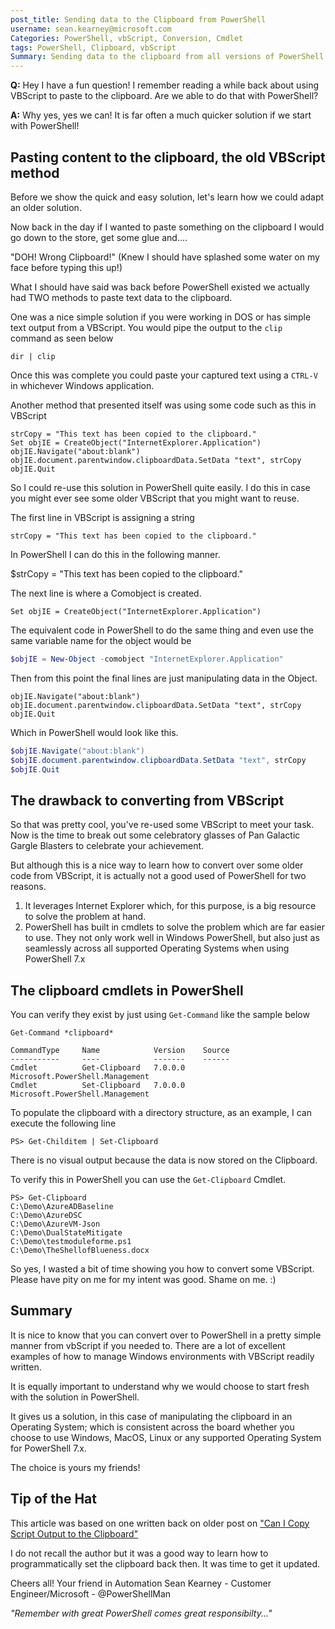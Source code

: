 ```yaml
---
post_title: Sending data to the Clipboard from PowerShell
username: sean.kearney@microsoft.com
Categories: PowerShell, vbScript, Conversion, Cmdlet
tags: PowerShell, Clipboard, vbScript
Summary: Sending data to the clipboard from all versions of PowerShell
---
```


**Q:** Hey I have a fun question! I remember reading a while back about using
VBScript to paste to the clipboard.  Are we able to do that with PowerShell?

**A:** Why yes, yes we can!  It is far often a much quicker solution if we
start with PowerShell!

## Pasting content to the clipboard, the old VBScript method

Before we show the quick and easy solution, let's learn how we could adapt an
older solution.

Now back in the day if I wanted to paste something on the clipboard I would go
down to the store, get some glue and....

"DOH! Wrong Clipboard!" (Knew I should have splashed some water on my face
before typing this up!)

What I should have said was back before PowerShell existed we actually had TWO
methods to paste text data to the clipboard.

One was a nice simple solution if you were working in DOS or has simple text
output from a VBScript.  You would pipe the output to the `clip` command as
seen below

```output
dir | clip
```

Once this was complete you could paste your captured text using a `CTRL-V` in
whichever Windows application.

Another method that presented itself was using some code such as this in
VBScript

```VBScript
strCopy = "This text has been copied to the clipboard."
Set objIE = CreateObject("InternetExplorer.Application")
objIE.Navigate("about:blank")
objIE.document.parentwindow.clipboardData.SetData "text", strCopy
objIE.Quit
```

So I could re-use this solution in PowerShell quite easily.   I do this in case
you might ever see some older VBScript that you might want to reuse.

The first line in VBScript is assigning a string

```VBScript
strCopy = "This text has been copied to the clipboard."
```

In PowerShell I can do this in the following manner.

$strCopy = "This text has been copied to the clipboard."

The next line is where a Comobject is created.

```VBScript
Set objIE = CreateObject("InternetExplorer.Application")
```

The equivalent code in PowerShell to do the same thing and even use the same
variable name for the object would be

```powershell
$objIE = New-Object -comobject "InternetExplorer.Application"
```

Then from this point the final lines are just manipulating data in the Object.

```VBScript
objIE.Navigate("about:blank")
objIE.document.parentwindow.clipboardData.SetData "text", strCopy
objIE.Quit
```

Which in PowerShell would look like this.

```powershell
$objIE.Navigate("about:blank")
$objIE.document.parentwindow.clipboardData.SetData "text", strCopy
$objIE.Quit
```

## The drawback to converting from VBScript

So that was pretty cool, you've re-used some VBScript to meet your task.   Now
is the time to break out some celebratory glasses of Pan Galactic Gargle
Blasters to celebrate your achievement.

But although this is a nice way to learn how to convert over some older code
from VBScript, it is actually not a good used of PowerShell for two reasons.

1. It leverages Internet Explorer which, for this purpose, is a big resource
to solve the problem at hand.
1. PowerShell has built in cmdlets to solve the problem which are far easier
to use.  They not only work well in Windows PowerShell, but also just as
seamlessly across all supported Operating Systems when using PowerShell 7.x

## The clipboard cmdlets in PowerShell

You can verify they exist by just using `Get-Command` like the sample below

```output
Get-Command *clipboard*

CommandType     Name            Version    Source
-----------     ----            -------    ------
Cmdlet          Get-Clipboard   7.0.0.0    Microsoft.PowerShell.Management
Cmdlet          Set-Clipboard   7.0.0.0    Microsoft.PowerShell.Management
```

To populate the clipboard with a directory structure, as an example, I can
execute the following line

```output
PS> Get-Childitem | Set-Clipboard
```

There is no visual output because the data is now stored on the Clipboard.

To verify this in PowerShell you can use the `Get-Clipboard` Cmdlet.

```output
PS> Get-Clipboard
C:\Demo\AzureADBaseline
C:\Demo\AzureDSC
C:\Demo\AzureVM-Json
C:\Demo\DualStateMitigate
C:\Demo\testmoduleforme.ps1
C:\Demo\TheShellofBlueness.docx
```

So yes, I wasted a bit of time showing you how to convert some VBScript.
Please have pity on me for my intent was good. Shame on me. :)

## Summary

It is nice to know that you can convert over to PowerShell in a pretty
simple manner from vbScript if you needed to.  There are a lot of excellent
examples of how to manage Windows environments with VBScript readily written.

It is equally important to understand why we would choose to start fresh with
the solution in PowerShell.  

It gives us a solution, in this case of manipulating the clipboard in an
Operating System; which is consistent across the board whether you choose to
use Windows, MacOS, Linux or any supported Operating System for PowerShell 7.x.

The choice is yours my friends!

## Tip of the Hat

This article was based on one written back on older post on
["Can I Copy Script Output to the Clipboard"](https://devblogs.microsoft.com/scripting/can-i-copy-script-output-to-the-clipboard/)

I do not recall the author but it was a good way to learn how to
programmatically set the clipboard back then.  It was time to get it updated.

Cheers all!  Your friend in Automation
Sean Kearney - Customer Engineer/Microsoft - @PowerShellMan

_"Remember with great PowerShell comes great responsibilty..."_
